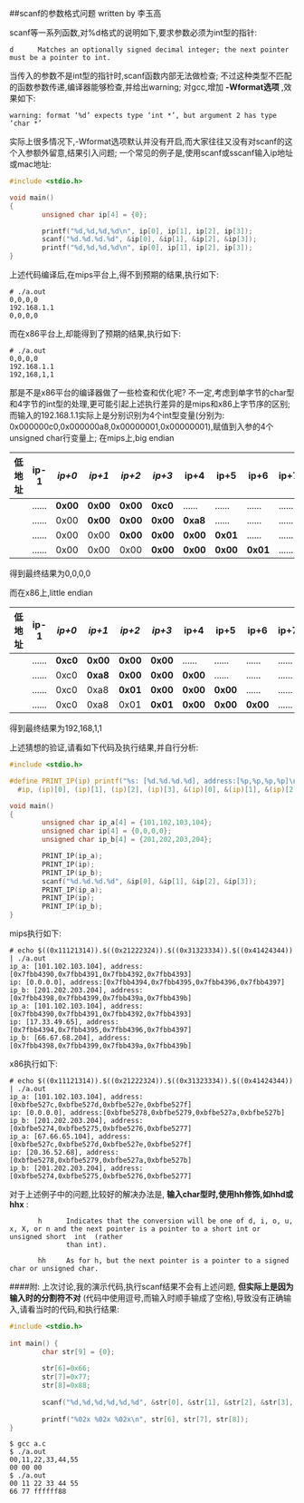 ##scanf的参数格式问题
written by  李玉高

scanf等一系列函数,对%d格式的说明如下,要求参数必须为int型的指针:
```
d      Matches an optionally signed decimal integer; the next pointer must be a pointer to int.
```

当传入的参数不是int型的指针时,scanf函数内部无法做检查; 不过这种类型不匹配的函数参数传递,编译器能够检查,并给出warning;
对gcc,增加 **-Wformat选项** ,效果如下:
```
warning: format ‘%d’ expects type ‘int *’, but argument 2 has type ‘char *’
```

实际上很多情况下,-Wformat选项默认并没有开启,而大家往往又没有对scanf的这个入参额外留意,结果引入问题;
一个常见的例子是,使用scanf或sscanf输入ip地址或mac地址:
```C
#include <stdio.h>

void main()
{
        unsigned char ip[4] = {0};

        printf("%d,%d,%d,%d\n", ip[0], ip[1], ip[2], ip[3]);
        scanf("%d.%d.%d.%d", &ip[0], &ip[1], &ip[2], &ip[3]);
        printf("%d,%d,%d,%d\n", ip[0], ip[1], ip[2], ip[3]);
}
```

上述代码编译后,在mips平台上,得不到预期的结果,执行如下:
```
# ./a.out 
0,0,0,0
192.168.1.1
0,0,0,0
```

而在x86平台上,却能得到了预期的结果,执行如下:
```
# ./a.out 
0,0,0,0
192.168.1.1
192,168,1,1
```

那是不是x86平台的编译器做了一些检查和优化呢? 
不一定,考虑到单字节的char型和4字节的int型的处理,更可能引起上述执行差异的是mips和x86上字节序的区别;
而输入的192.168.1.1实际上是分别识别为4个int型变量(分别为: 0x000000c0,0x000000a8,0x00000001,0x00000001),赋值到入参的4个unsigned char行变量上;
在mips上,big endian

低地址 |  ip-1  | *ip+0* | *ip+1* | *ip+2* | *ip+3* |  ip+4  |  ip+5  |  ip+6  |  ip+7  | 高地址
-------|--------|--------|--------|--------|--------|--------|--------|--------|--------|-------|
       | ...... |**0x00**|**0x00**|**0x00**|**0xc0**| ...... | ...... | ...... | ...... |       
       | ...... |  0x00  |**0x00**|**0x00**|**0x00**|**0xa8**| ...... | ...... | ...... |       
       | ...... |  0x00  |  0x00  |**0x00**|**0x00**|**0x00**|**0x01**| ...... | ...... |       
       | ...... |  0x00  |  0x00  |  0x00  |**0x00**|**0x00**|**0x00**|**0x01**| ...... |       
得到最终结果为0,0,0,0

而在x86上,little endian 

低地址 |  ip-1  | *ip+0* | *ip+1* | *ip+2* | *ip+3* |  ip+4  |  ip+5  |  ip+6  |  ip+7  | 高地址
-------|--------|--------|--------|--------|--------|--------|--------|--------|--------|-------|
       | ...... |**0xc0**|**0x00**|**0x00**|**0x00**| ...... | ...... | ...... | ...... |       
       | ...... |  0xc0  |**0xa8**|**0x00**|**0x00**|**0x00**| ...... | ...... | ...... |       
       | ...... |  0xc0  |  0xa8  |**0x01**|**0x00**|**0x00**|**0x00**| ...... | ...... |       
       | ...... |  0xc0  |  0xa8  |  0x01  |**0x01**|**0x00**|**0x00**|**0x00**| ...... |        
得到最终结果为192,168,1,1

上述猜想的验证,请看如下代码及执行结果,并自行分析:
```C
#include <stdio.h>

#define PRINT_IP(ip) printf("%s: [%d.%d.%d.%d], address:[%p,%p,%p,%p]\n", \
  #ip, (ip)[0], (ip)[1], (ip)[2], (ip)[3], &(ip)[0], &(ip)[1], &(ip)[2], &(ip)[3])

void main()
{
        unsigned char ip_a[4] = {101,102,103,104};
        unsigned char ip[4] = {0,0,0,0};
        unsigned char ip_b[4] = {201,202,203,204};

        PRINT_IP(ip_a);
        PRINT_IP(ip);
        PRINT_IP(ip_b);
        scanf("%d.%d.%d.%d", &ip[0], &ip[1], &ip[2], &ip[3]);
        PRINT_IP(ip_a);
        PRINT_IP(ip);
        PRINT_IP(ip_b);
}
```
mips执行如下:
```
# echo $((0x11121314)).$((0x21222324)).$((0x31323334)).$((0x41424344)) | ./a.out 
ip_a: [101.102.103.104], address:[0x7fbb4390,0x7fbb4391,0x7fbb4392,0x7fbb4393]
ip: [0.0.0.0], address:[0x7fbb4394,0x7fbb4395,0x7fbb4396,0x7fbb4397]
ip_b: [201.202.203.204], address:[0x7fbb4398,0x7fbb4399,0x7fbb439a,0x7fbb439b]
ip_a: [101.102.103.104], address:[0x7fbb4390,0x7fbb4391,0x7fbb4392,0x7fbb4393]
ip: [17.33.49.65], address:[0x7fbb4394,0x7fbb4395,0x7fbb4396,0x7fbb4397]
ip_b: [66.67.68.204], address:[0x7fbb4398,0x7fbb4399,0x7fbb439a,0x7fbb439b]
```

x86执行如下:
```
# echo $((0x11121314)).$((0x21222324)).$((0x31323334)).$((0x41424344)) | ./a.out
ip_a: [101.102.103.104], address:[0xbfbe527c,0xbfbe527d,0xbfbe527e,0xbfbe527f]
ip: [0.0.0.0], address:[0xbfbe5278,0xbfbe5279,0xbfbe527a,0xbfbe527b]
ip_b: [201.202.203.204], address:[0xbfbe5274,0xbfbe5275,0xbfbe5276,0xbfbe5277]
ip_a: [67.66.65.104], address:[0xbfbe527c,0xbfbe527d,0xbfbe527e,0xbfbe527f]
ip: [20.36.52.68], address:[0xbfbe5278,0xbfbe5279,0xbfbe527a,0xbfbe527b]
ip_b: [201.202.203.204], address:[0xbfbe5274,0xbfbe5275,0xbfbe5276,0xbfbe5277]
```

对于上述例子中的问题,比较好的解决办法是, **输入char型时,使用hh修饰,如hhd或hhx** :
```
       h      Indicates that the conversion will be one of d, i, o, u, x, X, or n and the next pointer is a pointer to a short int or unsigned short  int  (rather
              than int).

       hh     As for h, but the next pointer is a pointer to a signed char or unsigned char.
```

####附:
上次讨论,我的演示代码,执行scanf结果不会有上述问题, **但实际上是因为输入时的分割符不对** (代码中使用逗号,而输入时顺手输成了空格),导致没有正确输入,请看当时的代码,和执行结果:
```C
#include <stdio.h>
 
int main() {
        char str[9] = {0};
 
        str[6]=0x66;
        str[7]=0x77;
        str[8]=0x88;
 
        scanf("%d,%d,%d,%d,%d,%d", &str[0], &str[1], &str[2], &str[3], &str[4], &str[5]);
 
        printf("%02x %02x %02x\n", str[6], str[7], str[8]);
}
```

```
$ gcc a.c
$ ./a.out
00,11,22,33,44,55
00 00 00
$ ./a.out
00 11 22 33 44 55
66 77 ffffff88
```








